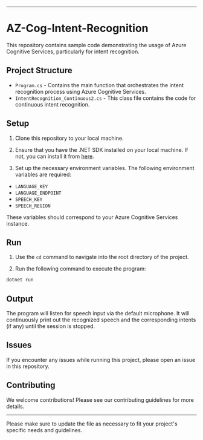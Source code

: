 

---

# AZ-Cog-Intent-Recognition

This repository contains sample code demonstrating the usage of Azure Cognitive Services, particularly for intent recognition.

## Project Structure

- `Program.cs` - Contains the main function that orchestrates the intent recognition process using Azure Cognitive Services.
- `IntentRecognition_Continuous2.cs` - This class file contains the code for continuous intent recognition.

## Setup

1. Clone this repository to your local machine.

2. Ensure that you have the .NET SDK installed on your local machine. If not, you can install it from [here](https://dotnet.microsoft.com/download).

3. Set up the necessary environment variables. The following environment variables are required:

- `LANGUAGE_KEY`
- `LANGUAGE_ENDPOINT`
- `SPEECH_KEY`
- `SPEECH_REGION`

These variables should correspond to your Azure Cognitive Services instance.

## Run

1. Use the `cd` command to navigate into the root directory of the project.

2. Run the following command to execute the program:

```bash
dotnet run
```

## Output

The program will listen for speech input via the default microphone. It will continuously print out the recognized speech and the corresponding intents (if any) until the session is stopped.

## Issues

If you encounter any issues while running this project, please open an issue in this repository.

## Contributing

We welcome contributions! Please see our contributing guidelines for more details.

---

Please make sure to update the file as necessary to fit your project's specific needs and guidelines.
